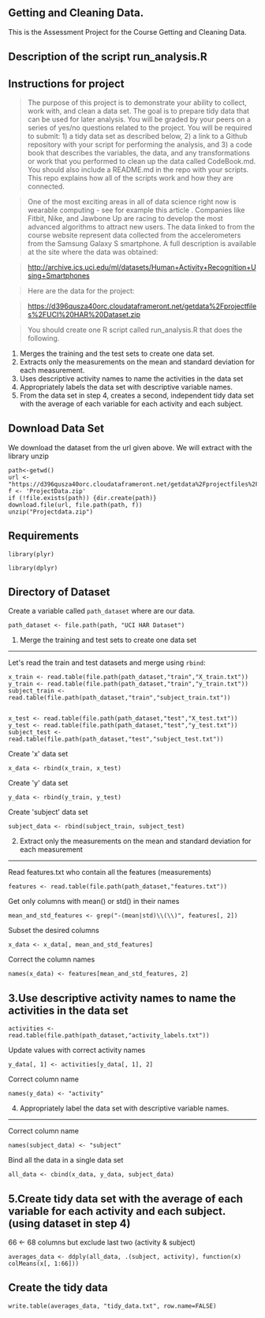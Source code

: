 Getting and Cleaning Data.
--------------------------

This is the Assessment Project for the Course Getting and Cleaning Data.


Description of the script run_analysis.R
----------------------------------------

Instructions for project
------------------------

> The purpose of this project is to demonstrate your ability to collect, work with, and clean a data set. The goal is to prepare tidy data that can be used for later analysis. You will be graded by your peers on a series of yes/no questions related to the project. You will be required to submit: 1) a tidy data set as described below, 2) a link to a Github repository with your script for performing the analysis, and 3) a code book that describes the variables, the data, and any transformations or work that you performed to clean up the data called CodeBook.md. You should also include a README.md in the repo with your scripts. This repo explains how all of the scripts work and how they are connected.

> One of the most exciting areas in all of data science right now is wearable computing - see for example this article . Companies like Fitbit, Nike, and Jawbone Up are racing to develop the most advanced algorithms to attract new users. The data linked to from the course website represent data collected from the accelerometers from the Samsung Galaxy S smartphone. A full description is available at the site where the data was obtained: 

> http://archive.ics.uci.edu/ml/datasets/Human+Activity+Recognition+Using+Smartphones 

> Here are the data for the project: 

> https://d396qusza40orc.cloudataframeront.net/getdata%2Fprojectfiles%2FUCI%20HAR%20Dataset.zip 

> You should create one R script called run_analysis.R that does the following. 
1. Merges the training and the test sets to create one data set. 
2. Extracts only the measurements on the mean and standard deviation for each measurement.  
3. Uses descriptive activity names to name the activities in the data set 
4. Appropriately labels the data set with descriptive variable names.  
5. From the data set in step 4, creates a second, independent tidy data set with the average of each variable for each activity and each subject.


Download Data Set
------------------
We download the dataset from the url given above. We will extract with the library unzip

```
path<-getwd()
url <- "https://d396qusza40orc.cloudataframeront.net/getdata%2Fprojectfiles%2FUCI%20HAR%20Dataset.zip"
f <- 'ProjectData.zip'
if (!file.exists(path)) {dir.create(path)}
download.file(url, file.path(path, f))
unzip("Projectdata.zip")
```

Requirements
------------
```
library(plyr) 

library(dplyr)
```

Directory of Dataset
--------------------
Create a variable called `path_dataset` where are our data.

```
path_dataset <- file.path(path, "UCI HAR Dataset")
```


1. Merge the training and test sets to create one data set 
------------------------------------------------------------
Let's read the train and test datasets and merge using `rbind`:

```
x_train <- read.table(file.path(path_dataset,"train","X_train.txt"))
y_train <- read.table(file.path(path_dataset,"train","y_train.txt"))
subject_train <- read.table(file.path(path_dataset,"train","subject_train.txt"))


x_test <- read.table(file.path(path_dataset,"test","X_test.txt"))
y_test <- read.table(file.path(path_dataset,"test","y_test.txt"))
subject_test <- read.table(file.path(path_dataset,"test","subject_test.txt"))
```
 

Create 'x' data set

```
x_data <- rbind(x_train, x_test) 
```

Create 'y' data set 

```
y_data <- rbind(y_train, y_test) 
```

Create 'subject' data set 

```
subject_data <- rbind(subject_train, subject_test) 
```

  
2. Extract only the measurements on the mean and standard deviation for each measurement 
-----------------------------------------------------------------------------------------
Read features.txt who contain all the features (measurements)

```
features <- read.table(file.path(path_dataset,"features.txt")) 
```

Get only columns with mean() or std() in their names 

```
mean_and_std_features <- grep("-(mean|std)\\(\\)", features[, 2]) 
```

Subset the desired columns 
 
``` 
x_data <- x_data[, mean_and_std_features] 
```

Correct the column names 
 
 ```
names(x_data) <- features[mean_and_std_features, 2] 
```


3.Use descriptive activity names to name the activities in the data set  
-------------------------------------------------------------------------

```
activities <- read.table(file.path(path_dataset,"activity_labels.txt")) 
```

Update values with correct activity names

```
y_data[, 1] <- activities[y_data[, 1], 2] 
```

Correct column name

```
names(y_data) <- "activity" 
```


4. Appropriately label the data set with descriptive variable names. 
---------------------------------------------------------------------

Correct column name 

```
names(subject_data) <- "subject" 
```

Bind all the data in a single data set

```
all_data <- cbind(x_data, y_data, subject_data) 
```




5.Create tidy data set with the average of each variable for each activity and each subject. (using dataset in step 4)
-----------------------------------------------------------------------------------------------------------------------

66 <- 68 columns but exclude last two (activity & subject)

 ```
averages_data <- ddply(all_data, .(subject, activity), function(x) colMeans(x[, 1:66])) 
```

Create the tidy data
--------------------

```
write.table(averages_data, "tidy_data.txt", row.name=FALSE) 
```




